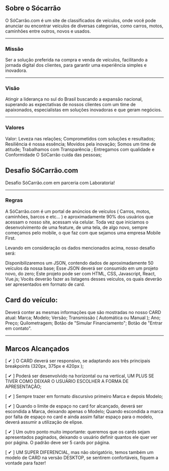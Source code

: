 ## Sobre o Sócarrão
O SóCarrão.com é um site de classificados de veículos, onde você pode anunciar ou encontrar veículos de diversas categorias, como carros, motos, caminhões entre outros, novos e usados.
___
### Missão
Ser a solução preferida na compra e venda de veículos, facilitando a jornada digital dos clientes, para garantir uma experiência simples e inovadora.
___
### Visão
Atingir a liderança no sul do Brasil buscando a expansão nacional, superando as expectativas de nossos clientes com um time de apaixonados, especialistas em soluções inovadoras e que geram negócios.
___
### Valores
Valor: Leveza nas relações;
Comprometidos com soluções e resultados;
Resiliência é nossa essência;
Movidos pela inovação;
Somos um time de atitude;
Trabalhamos com Transparência ;
Entregamos com qualidade e Conformidade
O SóCarrão cuida das pessoas;

## Desafio SóCarrão.com ##

Desafio SóCarrão.com em parceria com Laboratoria!
___
### Regras ###

A SóCarrão.com é um portal de anúncios de veículos ( Carros, motos, caminhões, barcos e etc... ) e aproximadamente 90% dos usuários que acessam o nosso site, acessam via celular. Toda vez que iniciamos o desenvolvimento de uma feature, de uma tela, de algo novo, sempre começamos pelo mobile, o que faz com que sejamos uma empresa Mobile First.

Levando em consideração os dados mencionados acima, nosso desafio será:

Disponibilizaremos um JSON, contendo dados de aproximadamente 50 veículos da nossa base;
Esse JSON deverá ser consumido em um projeto novo, do zero;
Este projeto pode ser com HTML, CSS, Javascript, React, Vue.js; 
Vocês deverão fazer as listagens desses veículos, os quais deverão ser apresentados em formato de card.

## Card do veículo:
Deverá conter as mesmas informações que são mostradas no nosso CARD atual:
Marca;
Modelo;
Versão;
Transmissão ( Automática ou Manual );
Ano;
Preço;
Quilometragem;
Botão de "Simular Financiamento";
Botão de "Entrar em contato".

___
## Marcos Alcançados

[ &#10004; ] O CARD deverá ser responsivo, se adaptando aos três principais breakpoints (320px, 375px e 420px );

[ &#10004; ] Poderá ser desenvolvido na horizontal ou na vertical, UM PLUS SE TIVER COMO DEIXAR O USUÁRIO ESCOLHER A FORMA DE APRESENTAÇÃO;

[ &#10004; ] Sempre trazer em formato discursivo primeiro Marca e depois Modelo;

[ &#10004; ] Quando o limite de espaço no card for alcançado, deverá ser escondida a Marca, deixando apenas o Modelo;
Quando escondida a marca por falta de espaço no card e ainda assim faltar espaço para o modelo, deverá assumir a utilização de elipse.

[ &#10004; ] Um outro ponto muito importante: queremos que os cards sejam apresentados paginados, deixando o usuário definir quantos ele quer ver por página. O padrão deve ser 5 cards por página.  

[ &#10004; ] UM SUPER DIFERENCIAL, mas não obrigatório, temos também um modelo de CARD na versão DESKTOP, se sentirem confortáveis, fiquem a vontade para fazer!











